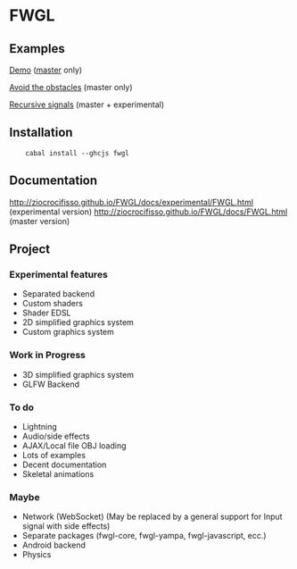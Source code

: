 FWGL
====

Examples
--------

[Demo](http://ziocrocifisso.github.io/FWGL/demo) ([master](https://github.com/ZioCrocifisso/FWGL/tree/master) only)

[Avoid the obstacles](http://ziocrocifisso.github.io/FWGL/avoid) (master only)

[Recursive signals](http://ziocrocifisso.github.io/FWGL/recur) (master + experimental)

Installation
------------

        cabal install --ghcjs fwgl

Documentation
-------------

http://ziocrocifisso.github.io/FWGL/docs/experimental/FWGL.html (experimental version)
http://ziocrocifisso.github.io/FWGL/docs/FWGL.html (master version)

Project
--------

### Experimental features

  * Separated backend
  * Custom shaders
  * Shader EDSL
  * 2D simplified graphics system
  * Custom graphics system

### Work in Progress

  * 3D simplified graphics system
  * GLFW Backend

### To do

  * Lightning
  * Audio/side effects
  * AJAX/Local file OBJ loading
  * Lots of examples
  * Decent documentation
  * Skeletal animations

### Maybe

  * Network (WebSocket) (May be replaced by a general support for Input signal with side effects)
  * Separate packages (fwgl-core, fwgl-yampa, fwgl-javascript, ecc.)
  * Android backend
  * Physics
